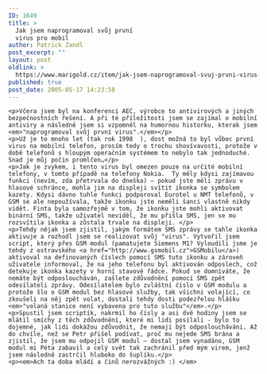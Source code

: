 ```yaml
---
ID: 1649
title: >
  Jak jsem naprogramoval svůj první
  virus pro mobil
author: Patrick Zandl
post_excerpt: ""
layout: post
oldlink: >
  https://www.marigold.cz/item/jak-jsem-naprogramoval-svuj-prvni-virus-pro-mobil
published: true
post_date: 2005-05-17 14:23:58
---
```

	<p>Včera jsem byl na konferenci AEC, výrobce to antivirových a jiných bezpečnostních řešení. A při té příležitosti jsem se zajímal o mobilní antiviry a následně jsem si vzpomněl na humornou historku, kterak jsem <em>"naprogramoval svůj první virus".</em></p>
	<p>Už je to mnoho let (tak rok 1998  ), dost možná to byl vůbec první virus na mobilní telefon, prosím tedy o trochu shovívavosti, protože v době telefonů s hloupým operačním systémem to nebylo tak jednoduché. Snad je můj počin promlčen…</p>
	<p>Jak je zvykem, i tento virus byl omezen pouze na určité mobilní telefony, v tomto případě na telefony Nokia.  Ty měly kdysi zajímavou funkci (nevím, zda přetrvala do dneška) – pokud jste měli zprávu v hlasové schránce, mohla jim na displeji svítit ikonka se symbolem kazety. Kdysi dávno tuhle funkci podporoval Eurotel u NMT telefonů, v GSM se ale nepoužívala, takže ikonku jste neměli šanci vlastně nikdy vidět. Finta byla samozřejmě v tom, že ikonku jste mohli aktivovat binární SMS, takže uživatel neviděl, že mu přišla SMS, jen se mu rozsvítila ikonka a zůstala trvale na displeji. </p>
	<p>Tehdy nějak jsem zjistil, jakým formátem SMS zprávy se tahle ikonka aktivuje a rozhodl jsem se realizovat svůj "virus". Vytvořil jsem script, který přes GSM modul (pamatujete Siemens M1? Vyloudili jsme je tehdy z ostravského <a href="http://www.gsmobil.cz">GSMobilu</a>) aktivoval na definovaných číslech pomocí SMS tuto ikonku a zároveň  uživatele informoval, že na jeho telefonu byl aktivován odposlech, což detekuje ikonka kazety v horní stavové řádce. Pokud se domníváte, že nemáte být odposloucháván, zašlete zdůvodnění pomocí SMS zpět odesílateli zprávy. Odesílatelem bylo zvláštní číslo v GSM modulu a protože šlo o GSM modul bez hlasové služby, tak všichni volající, co zkoušeli na něj zpět volat, dostali tehdy dosti podezřelou hlášku <em>"volaná stanice není vybavena pro tuto službu"</em>.</p>
	<p>Spustil jsem scriptík, nakrmil ho čísly a asi dvě hodiny jsem se mlátil smíchy z těch zdůvodnění, které mi lidi posílali - bylo to dojemné, jak lidi dokážou zdůvodnit, že nemají být odposloucháváni. Až do chvíle, než se Petr přišel podívat, proč mu nejede SMS brána a zjistil, že jsem mu odpojil GSM modul – dostal jsem vynadáno, GSM modul mi Péta zabavil a celý svět tak zachránil před mým virem, jenž jsem následně zastrčil hluboko do šuplíku.</p>
	<p><em>Ach ta doba mládí a činů nerozvážných :) </em>
</p>